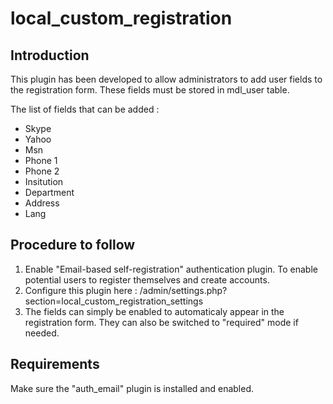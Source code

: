# local_custom_registration
## Introduction

This plugin has been developed to allow administrators to add user fields to the registration form.
These fields must be stored in mdl_user table.

The list of fields that can be added :

- Skype
- Yahoo
- Msn
- Phone 1
- Phone 2
- Insitution
- Department
- Address
- Lang

## Procedure to follow

1) Enable "Email-based self-registration" authentication plugin. To enable potential users to register themselves and create accounts.
2) Configure this plugin here : _<moodlepath>_/admin/settings.php?section=local_custom_registration_settings
3) The fields can simply be enabled to automaticaly appear in the registration form. They can also be switched to "required" mode if needed.

## Requirements

Make sure the "auth_email" plugin is installed and enabled.